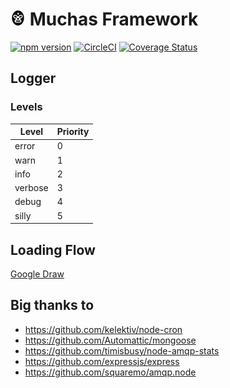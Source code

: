 # ![Muchas Framework](doc/muchas.png) Muchas Framework
[![npm version](https://badge.fury.io/js/muchas-framework.svg)](https://badge.fury.io/js/muchas-framework) [![CircleCI](https://circleci.com/gh/shadowlik/muchas-framework.svg?style=shield)](https://circleci.com/gh/shadowlik/muchas-framework) [![Coverage Status](https://coveralls.io/repos/github/shadowlik/muchas-framework/badge.svg?branch=master)](https://coveralls.io/github/shadowlik/muchas-framework?branch=master)

## Logger

### Levels

|Level|Priority|
|---|---|
|error|0|
|warn|1|
|info|2|
|verbose|3|
|debug|4|
|silly|5|

## Loading Flow

[Google Draw](https://docs.google.com/drawings/d/1d_GYNWtXPEzYliMAQ0X0daqeNN8Kqzk5qS1vwtb5mA8/edit?usp=sharing)

## Big thanks to

* https://github.com/kelektiv/node-cron
* https://github.com/Automattic/mongoose
* https://github.com/timisbusy/node-amqp-stats
* https://github.com/expressjs/express
* https://github.com/squaremo/amqp.node